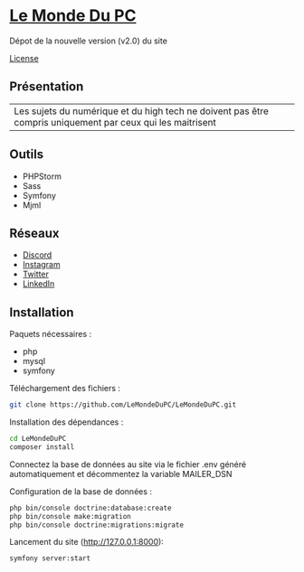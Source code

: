 # [Le Monde Du PC](https://www.lemondedupc.fr)
Dépot de la nouvelle version (v2.0) du site 

[License](LICENSE.md)

## Présentation
<table>
<tr>
<td>
Les sujets du numérique et du high tech ne doivent pas être compris uniquement par ceux qui les maitrisent
</tr>
</table>

## Outils
* PHPStorm
* Sass
* Symfony
* Mjml

## Réseaux
* [Discord](https://discord.gg/WHYRZfU)
* [Instagram](https://www.instagram.com/lemondedupc)
* [Twitter](https://twitter.com/LeMondeDuPC)
* [LinkedIn](https://www.linkedin.com/company/lemondedupc)

## Installation
Paquets nécessaires : 
* php
* mysql
* symfony 

Téléchargement des fichiers :
``` bash 
git clone https://github.com/LeMondeDuPC/LeMondeDuPC.git
```
Installation des dépendances :
``` bash 
cd LeMondeDuPC
composer install
```
Connectez la base de données au site via le fichier .env généré automatiquement et décommentez la variable MAILER_DSN

Configuration de la base de données :
``` bash 
php bin/console doctrine:database:create
php bin/console make:migration
php bin/console doctrine:migrations:migrate
```
Lancement du site (http://127.0.0.1:8000):
``` bash 
symfony server:start 
```
